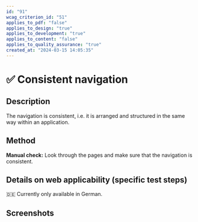 ```yaml
---
id: "91"
wcag_criterion_id: "51"
applies_to_pdf: "false"
applies_to_design: "true"
applies_to_development: "true"
applies_to_content: "false"
applies_to_quality_assurance: "true"
created_at: "2024-03-15 14:05:35"
---
```


# ✅ Consistent navigation

## Description

The navigation is consistent, i.e. it is arranged and structured in the same way within an application.

## Method

**Manual check:** Look through the pages and make sure that the navigation is consistent.

## Details on web applicability (specific test steps)

🇩🇪 Currently only available in German.

## Screenshots

